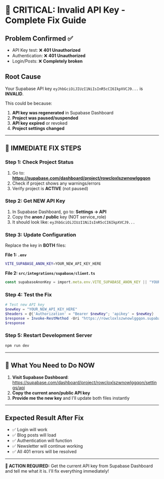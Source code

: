 # 🚨 CRITICAL: Invalid API Key - Complete Fix Guide

## Problem Confirmed ✅
- API Key test: ❌ **401 Unauthorized**
- Authentication: ❌ **401 Unauthorized** 
- Login/Posts: ❌ **Completely broken**

## Root Cause
Your Supabase API key `eyJhbGciOiJIUzI1NiIsInR5cCI6IkpXVCJ9...` is **INVALID**.

This could be because:
1. **API key was regenerated** in Supabase Dashboard
2. **Project was paused/suspended**
3. **API key expired** or revoked
4. **Project settings changed**

---

## 🔧 IMMEDIATE FIX STEPS

### Step 1: Check Project Status
1. Go to: **https://supabase.com/dashboard/project/rowcloxlszwnowlggqon**
2. Check if project shows any warnings/errors
3. Verify project is **ACTIVE** (not paused)

### Step 2: Get NEW API Key
1. In Supabase Dashboard, go to: **Settings → API**
2. Copy the **anon / public** key (NOT service_role)
3. It should look like: `eyJhbGciOiJIUzI1NiIsInR5cCI6IkpXVCJ9...`

### Step 3: Update Configuration
Replace the key in **BOTH** files:

**File 1: `.env`**
```bash
VITE_SUPABASE_ANON_KEY=YOUR_NEW_API_KEY_HERE
```

**File 2: `src/integrations/supabase/client.ts`**
```typescript
const supabaseAnonKey = import.meta.env.VITE_SUPABASE_ANON_KEY || "YOUR_NEW_API_KEY_HERE";
```

### Step 4: Test the Fix
```powershell
# Test new API key
$newKey = "YOUR_NEW_API_KEY_HERE"
$headers = @{'Authorization' = "Bearer $newKey"; 'apikey' = $newKey}
$response = Invoke-RestMethod -Uri "https://rowcloxlszwnowlggqon.supabase.co/rest/v1/blog_posts?select=id,title&limit=3" -Headers $headers
$response
```

### Step 5: Restart Development Server
```powershell
npm run dev
```

---

## 🎯 What You Need to Do NOW

1. **Visit Supabase Dashboard**: https://supabase.com/dashboard/project/rowcloxlszwnowlggqon/settings/api
2. **Copy the current anon/public API key**
3. **Provide me the new key** and I'll update both files instantly

---

## Expected Result After Fix
- ✅ Login will work
- ✅ Blog posts will load  
- ✅ Authentication will function
- ✅ Newsletter will continue working
- ✅ All 401 errors will be resolved

---

**🚀 ACTION REQUIRED:** Get the current API key from Supabase Dashboard and tell me what it is. I'll fix everything immediately!
